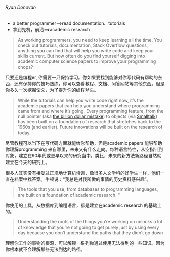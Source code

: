 ###### Ryan Donovan

* a better programmer==>read documentation、tutorials
* 拿到先机，前沿==>academic research



> As working programmers, you need to keep learning all the time. You check out tutorials, documentation, Stack Overflow questions, anything you can find that will help you write code and keep your skills current. But how often do you find yourself digging into academic computer science papers to improve your programming chops?

只要还是编程er, 你需要一只保持学习。你如果要找到能够对你写代码有帮助的东西，还有保持你的技巧熟练，你可以查看教程、文档、问答网站等其他东西。但是你多久一次挖掘论文，为了提升你的编程斧头。

> While the tutorials can help you write code right now, it’s the academic papers that can help you understand where programming came from and where it’s going. Every programming feature, from the null pointer (aka [the billion dollar mistake](https://qconlondon.com/london-2009/qconlondon.com/london-2009/speaker/Tony+Hoare.html)) to objects (via [Smalltalk](https://softwareengineering.stackexchange.com/questions/142327/what-did-they-call-object-oriented-programming-before-alan-kay-invented-the-term/142330#142330)) has been built on a foundation of research that stretches back to the 1960s (and earlier). Future innovations will be built on the research of today. 

尽管教程可以当下在写代码方面就能给你帮助，但是academic papers 能够帮助你理解programming 来自哪里，未来又有什么走向。每种语言特性，从空指针到对象，建立在90年代或更早以来的研究当中。类比，未来的新方法新路径自然就建立在今天的研究上。

很多人其实没有接受过正规地计算机培训，像很多人文学科的好学生一样，他们一直在档案中找答案。牛顿说：“我总是对我所做的事情的历史资料感兴趣”。

> The tools that you use, from databases to programming languages, are built on a foundation of academic research. “

你使用的工具，从数据库到编程语言，都是建立在academic research 的基础上的。

> Understanding the roots of the things you’re working on unlocks a lot of knowledge that you’re not going to get purely just by using every day because you don’t understand the paths that they didn’t go down

理解你工作的事物的根源，可以解锁一系列你通过使用无法得到的一些知识。因为你根本就不会理解那些无法到达的路径。